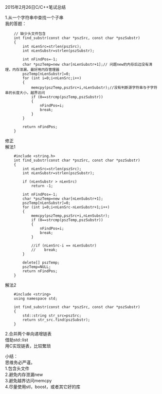 2015年2月26日C/C++笔试总结<br/>

1.从一个字符串中查找一个子串<br/>
我的答题：<br/>

	    // 缺少头文件包含
	    int find_substr(const char *pszSrc, const char *pszSubstr)
	    {
    		int nLenSrc=strlen(pszSrc);
	    	int nLenSubstr=strlen(pszSubstr);
    		
    		int nFindPos=-1;
	    	char *pszTemp=new char[nLenSubstr+1];// 问题new的内存后边没有清理，内存泄漏，最好用内存管理器
    		pszTemp[nLenSubstr]=0;
    		for (int i=0;i<nLenSrc;i++)
	    	{
			    memcpy(pszTemp,pszSrc+i,nLenSubstr);//没有判断源字符串与子字符串的长度大小，越界访问
    			if (0==strcmp(pszTemp,pszSubstr))
	    		{
    				nFindPos=i;
		    		break;
			    }
    		}
    		
    		return nFindPos;
    	}

修正<br/>
解法1<br/>

	    #include <string.h>
	    int find_substr(const char *pszSrc, const char *pszSubstr)
	    {
    		int nLenSrc=strlen(pszSrc);
	    	int nLenSubstr=strlen(pszSubstr);
    		
		    if (nLenSubstr > nLenSrc)
    			return -1;
		    
		    int nFindPos=-1;
    		char *pszTemp=new char[nLenSubstr+1];
		    pszTemp[nLenSubstr]=0;
	    	for (int i=0;i<nLenSrc-nLenSubstr+1;i++)
		    {
	    		memcpy(pszTemp,pszSrc+i,nLenSubstr);
    			if (0==strcmp(pszTemp,pszSubstr))
    			{
	    			nFindPos=i;
		    		break;
	    		}
    			
		    	//if (nLenSrc-i == nLenSubstr)
			    //    break;
    		}

	    	delete[] pszTemp;
    		pszTemp=NULL;
	    	return nFindPos;
	    }

解法2<br/>

		#include <string>
		using namespace std;
		
	    int find_substr(const char *pszSrc, const char *pszSubstr)
	    {
			std::string str_src=pszSrc;
			return str_src.find(pszSubstr);
		}


2.合并两个单向递增链表<br/>
借助std::list<br/>
用C实现链表，比较繁琐<br/>


小结：<br/>
思维务必严谨。<br/>
1.包含头文件<br/>
2.避免内存泄漏new<br/>
3.避免越界访问memcpy<br/>
4.尽量使用stl，boost，或者其它好的库<br/>